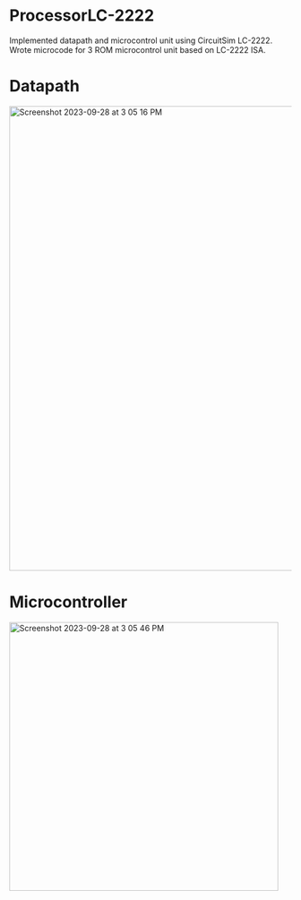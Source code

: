 # ProcessorLC-2222
Implemented datapath and microcontrol unit using CircuitSim LC-2222. Wrote microcode for 3 ROM microcontrol unit based on LC-2222 ISA.

# Datapath
<img width="830" alt="Screenshot 2023-09-28 at 3 05 16 PM" src="https://github.com/feliciafea/ProcessorLC-2222/assets/107654364/4142ddb4-e1af-4550-9a0a-ef7c2c1e6c31">

# Microcontroller
<img width="480" alt="Screenshot 2023-09-28 at 3 05 46 PM" src="https://github.com/feliciafea/ProcessorLC-2222/assets/107654364/f60db5f1-a716-4f96-b90c-27e624b30a0c">
